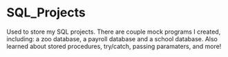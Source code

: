 # SQL_Projects
Used to store my SQL projects. There are couple mock programs I created, including: a zoo database, a payroll database and a school database. Also learned about stored procedures, try/catch, passing paramaters, and more!
